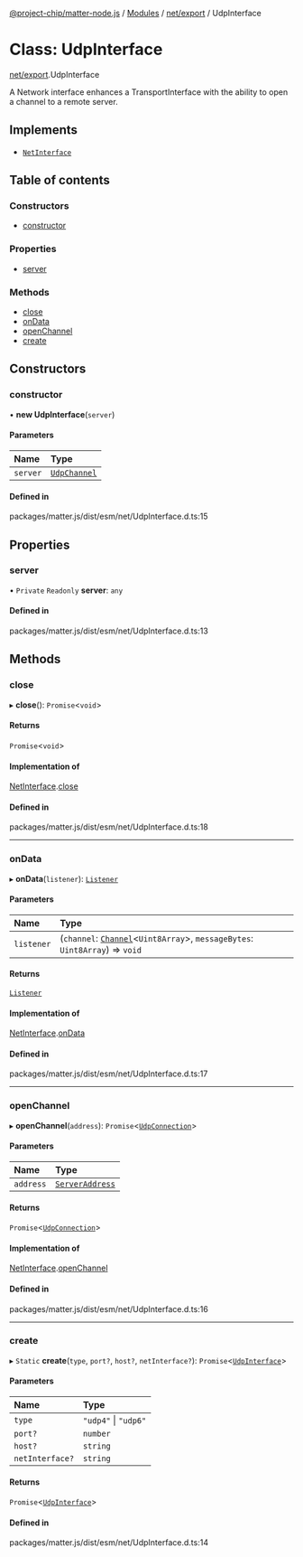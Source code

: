 [@project-chip/matter-node.js](../README.md) / [Modules](../modules.md) / [net/export](../modules/net_export.md) / UdpInterface

# Class: UdpInterface

[net/export](../modules/net_export.md).UdpInterface

A Network interface enhances a TransportInterface with the ability to open a channel to a remote server.

## Implements

- [`NetInterface`](../interfaces/net_export.NetInterface.md)

## Table of contents

### Constructors

- [constructor](net_export.UdpInterface.md#constructor)

### Properties

- [server](net_export.UdpInterface.md#server)

### Methods

- [close](net_export.UdpInterface.md#close)
- [onData](net_export.UdpInterface.md#ondata)
- [openChannel](net_export.UdpInterface.md#openchannel)
- [create](net_export.UdpInterface.md#create)

## Constructors

### constructor

• **new UdpInterface**(`server`)

#### Parameters

| Name | Type |
| :------ | :------ |
| `server` | [`UdpChannel`](../interfaces/net_export.UdpChannel.md) |

#### Defined in

packages/matter.js/dist/esm/net/UdpInterface.d.ts:15

## Properties

### server

• `Private` `Readonly` **server**: `any`

#### Defined in

packages/matter.js/dist/esm/net/UdpInterface.d.ts:13

## Methods

### close

▸ **close**(): `Promise`<`void`\>

#### Returns

`Promise`<`void`\>

#### Implementation of

[NetInterface](../interfaces/net_export.NetInterface.md).[close](../interfaces/net_export.NetInterface.md#close)

#### Defined in

packages/matter.js/dist/esm/net/UdpInterface.d.ts:18

___

### onData

▸ **onData**(`listener`): [`Listener`](../interfaces/exports_common.Listener.md)

#### Parameters

| Name | Type |
| :------ | :------ |
| `listener` | (`channel`: [`Channel`](../interfaces/exports_common.Channel.md)<`Uint8Array`\>, `messageBytes`: `Uint8Array`) => `void` |

#### Returns

[`Listener`](../interfaces/exports_common.Listener.md)

#### Implementation of

[NetInterface](../interfaces/net_export.NetInterface.md).[onData](../interfaces/net_export.NetInterface.md#ondata)

#### Defined in

packages/matter.js/dist/esm/net/UdpInterface.d.ts:17

___

### openChannel

▸ **openChannel**(`address`): `Promise`<[`UdpConnection`](export._internal_.UdpConnection.md)\>

#### Parameters

| Name | Type |
| :------ | :------ |
| `address` | [`ServerAddress`](../modules/exports_common.md#serveraddress) |

#### Returns

`Promise`<[`UdpConnection`](export._internal_.UdpConnection.md)\>

#### Implementation of

[NetInterface](../interfaces/net_export.NetInterface.md).[openChannel](../interfaces/net_export.NetInterface.md#openchannel)

#### Defined in

packages/matter.js/dist/esm/net/UdpInterface.d.ts:16

___

### create

▸ `Static` **create**(`type`, `port?`, `host?`, `netInterface?`): `Promise`<[`UdpInterface`](net_export.UdpInterface.md)\>

#### Parameters

| Name | Type |
| :------ | :------ |
| `type` | ``"udp4"`` \| ``"udp6"`` |
| `port?` | `number` |
| `host?` | `string` |
| `netInterface?` | `string` |

#### Returns

`Promise`<[`UdpInterface`](net_export.UdpInterface.md)\>

#### Defined in

packages/matter.js/dist/esm/net/UdpInterface.d.ts:14

